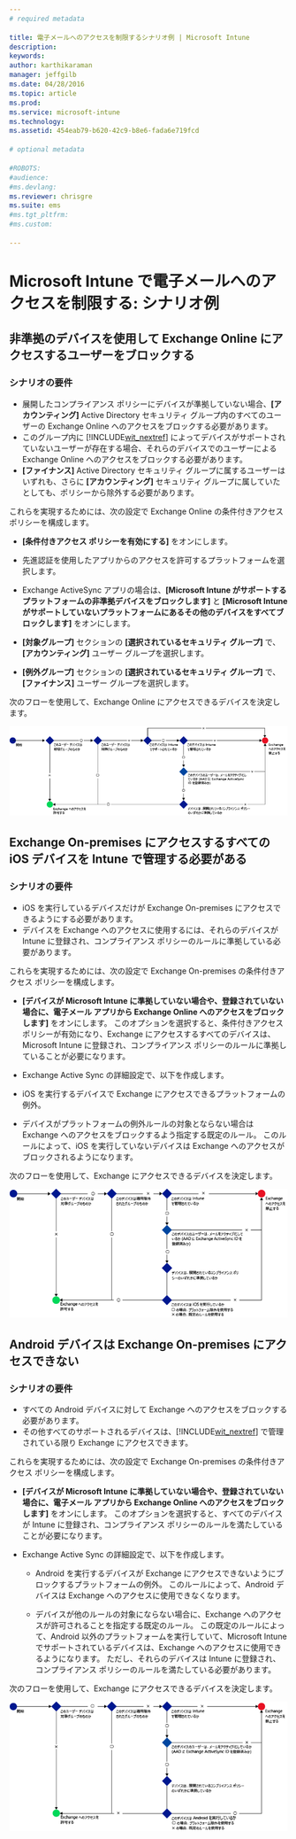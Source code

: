 ```yaml
---
# required metadata

title: 電子メールへのアクセスを制限するシナリオ例 | Microsoft Intune
description:
keywords:
author: karthikaraman
manager: jeffgilb
ms.date: 04/28/2016
ms.topic: article
ms.prod:
ms.service: microsoft-intune
ms.technology:
ms.assetid: 454eab79-b620-42c9-b8e6-fada6e719fcd

# optional metadata

#ROBOTS:
#audience:
#ms.devlang:
ms.reviewer: chrisgre
ms.suite: ems
#ms.tgt_pltfrm:
#ms.custom:

---
```


# Microsoft Intune で電子メールへのアクセスを制限する: シナリオ例

## 非準拠のデバイスを使用して Exchange Online にアクセスするユーザーをブロックする
### シナリオの要件
- 展開したコンプライアンス ポリシーにデバイスが準拠していない場合、**[アカウンティング]** Active Directory セキュリティ グループ内のすべてのユーザーの Exchange Online へのアクセスをブロックする必要があります。
- このグループ内に [!INCLUDE[wit_nextref](../includes/wit_nextref_md.md)] によってデバイスがサポートされていないユーザーが存在する場合、それらのデバイスでのユーザーによる Exchange Online へのアクセスをブロックする必要があります。
- **[ファイナンス]** Active Directory セキュリティ グループに属するユーザーはいずれも、さらに **[アカウンティング]** セキュリティ グループに属していたとしても、ポリシーから除外する必要があります。

これらを実現するためには、次の設定で Exchange Online の条件付きアクセス ポリシーを構成します。

-   **[条件付きアクセス ポリシーを有効にする]** をオンにします。

- 先進認証を使用したアプリからのアクセスを許可するプラットフォームを選択します。
- Exchange ActiveSync アプリの場合は、**[Microsoft Intune がサポートするプラットフォームの非準拠デバイスをブロックします]** と **[Microsoft Intune がサポートしていないプラットフォームにあるその他のデバイスをすべてブロックします]** をオンにします。
-   **[対象グループ]** セクションの **[選択されているセキュリティ グループ]** で、**[アカウンティング]** ユーザー グループを選択します。

-   **[例外グループ]** セクションの **[選択されているセキュリティ グループ]** で、**[ファイナンス]** ユーザー グループを選択します。


次のフローを使用して、Exchange Online にアクセスできるデバイスを決定します。

![デバイス アクセス フロー](./media/ConditionalAccess8-5.png)

## Exchange On-premises にアクセスするすべての iOS デバイスを Intune で管理する必要がある
### シナリオの要件
- iOS を実行しているデバイスだけが Exchange On-premises にアクセスできるようにする必要があります。
- デバイスを Exchange へのアクセスに使用するには、それらのデバイスが Intune に登録され、コンプライアンス ポリシーのルールに準拠している必要があります。

これらを実現するためには、次の設定で Exchange On-premises の条件付きアクセス ポリシーを構成します。

-   **[デバイスが Microsoft Intune に準拠していない場合や、登録されていない場合に、電子メール アプリから Exchange Online へのアクセスをブロックします]** をオンにします。 このオプションを選択すると、条件付きアクセス ポリシーが有効になり、Exchange にアクセスするすべてのデバイスは、Microsoft Intune に登録され、コンプライアンス ポリシーのルールに準拠していることが必要になります。

-   Exchange Active Sync の詳細設定で、以下を作成します。

  -   iOS を実行するデバイスで Exchange にアクセスできるプラットフォームの例外。   

  -   デバイスがプラットフォームの例外ルールの対象とならない場合は Exchange へのアクセスをブロックするよう指定する既定のルール。 このルールによって、iOS を実行していないデバイスは Exchange へのアクセスがブロックされるようになります。

次のフローを使用して、Exchange にアクセスできるデバイスを決定します。

![デバイス アクセス フロー](./media/ConditionalAccess8-3.png)

## Android デバイスは Exchange On-premises にアクセスできない
### シナリオの要件
- すべての Android デバイスに対して Exchange へのアクセスをブロックする必要があります。
- その他すべてのサポートされるデバイスは、[!INCLUDE[wit_nextref](../includes/wit_nextref_md.md)] で管理されている限り Exchange にアクセスできます。

これらを実現するためには、次の設定で Exchange On-premises の条件付きアクセス ポリシーを構成します。

-   **[デバイスが Microsoft Intune に準拠していない場合や、登録されていない場合に、電子メール アプリから Exchange Online へのアクセスをブロックします]** をオンにします。 このオプションを選択すると、すべてのデバイスが Intune に登録され、コンプライアンス ポリシーのルールを満たしていることが必要になります。

- Exchange Active Sync の詳細設定で、以下を作成します。
  -   Android を実行するデバイスが Exchange にアクセスできないようにブロックするプラットフォームの例外。 このルールによって、Android デバイスは Exchange へのアクセスに使用できなくなります。

  -   デバイスが他のルールの対象にならない場合に、Exchange へのアクセスが許可されることを指定する既定のルール。 この既定のルールによって、Android 以外のプラットフォームを実行していて、Microsoft Intune でサポートされているデバイスは、Exchange へのアクセスに使用できるようになります。 ただし、それらのデバイスは Intune に登録され、コンプライアンス ポリシーのルールを満たしている必要があります。

次のフローを使用して、Exchange にアクセスできるデバイスを決定します。

![デバイス アクセス フロー](./media/ConditionalAccess8-4.png)


<!--HONumber=Jun16_HO2-->


